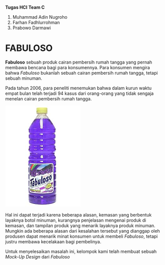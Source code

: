 **Tugas HCI**
**Team C**
1. Muhammad Adin Nugroho
2. Farhan Fadhlurrohman 
3. Prabowo Darmawi

# FABULOSO

**Fabuloso** sebuah produk cairan pembersih rumah tangga yang pernah membawa bencana bagi para konsumennya. Para konsumen mengira bahwa _Fabuloso_ bukanlah sebuah cairan pembersih rumah tangga, tetapi sebuah minuman.

Pada tahun 2006, para peneliti menemukan bahwa dalam kurun waktu empat bulan telah terjadi 94 kasus dari
orang-orang yang tidak sengaja menelan cairan pembersih rumah tangga.

![Fabuloso](https://github.com/RealizeID/HCI/blob/master/image/Fabuloso.jpg)

Hal ini dapat terjadi karena beberapa alasan, kemasan yang berbentuk layaknya botol minuman, kurangnya penjelasan mengenai produk di kemasan, dan tampilan produk yang menarik layaknya produk minuman. Mungkin ada beberapa alasan dari kesalahan tersebut yang dianggap oleh produsen dapat menarik minat konsumen untuk membeli _Fabuloso_, tetapi justru membawa kecelakaan bagi pembelinya.

Untuk menyelesaikan masalah ini, kelompok kami telah membuat sebuah _Mock-Up Design_ dari _Fabuloso_ 


